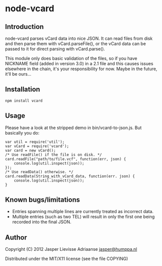 node-vcard
==========

Introduction
------------

node-vcard parses vCard data into nice JSON. It can read files from
disk and then parse them with vCard.parseFile(), or the vCard data
can be passed to it for direct parsing with vCard.parse().

This module only does basic validation of the files, so if you have
NICKNAME field (added in version 3.0) in a 2.1 file and this causes
issues elsewhere in the chain, it's your responsibility for now.
Maybe in the future, it'll be ours...

Installation
------------

	npm install vcard


Usage
-----

Please have a look at the stripped demo in bin/vcard-to-json.js. But
basically you do:

	var util = require('util');
	var vCard = require('vcard');
	var card = new vCard();
	/* Use readFile() if the file is on disk. */
	card.readFile("path/to/file.vcf", function(err, json) {
		console.log(util.inspect(json));
	});
	/* Use readData() otherwise. */
	card.readData(String_with_vCard_data, function(err. json) {
		console.log(util.inspect(json));
	}

Known bugs/limitations
----------------------

- Entries spanning multiple lines are currently treated as incorrect data.
- Multiple entries (such as two TEL) will result in only the first one
  being recorded into the final JSON.

Author
-------

Copyright (C) 2012 Jasper Lievisse Adriaanse <jasper@humppa.nl>

Distributed under the MIT/X11 license (see the file COPYING)
